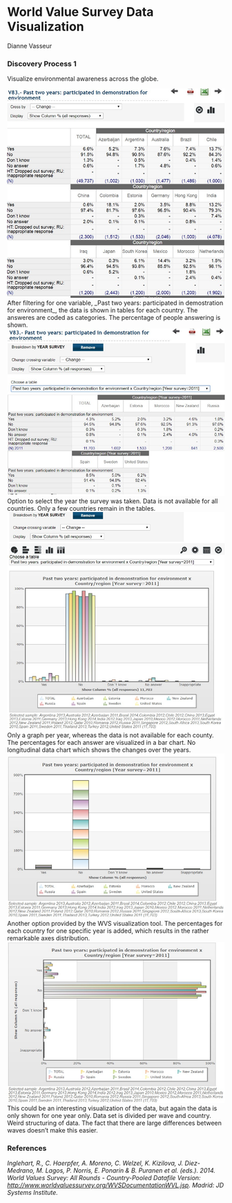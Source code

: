 # World Value Survey Data Visualization
Dianne Vasseur 

### Discovery Process 1
Visualize environmental awareness across the globe.

<img src="Images/Disp1.jpg">
After filtering for one variable, _Past two years: participated in demostration for environment_, the data is shown in tables for each country. The answeres are coded as categories. The percentage of people answering is shown. 

<img src="Images/Disp2.jpg">
Option to select the year the survey was taken. Data is not available for all countries. Only a few countries remain in the tables. 

<img src="Images/Disp3.jpg">
Only a graph per year, whereas the data is not available for each county. The percentages for each answer are visualized in a bar chart. No longitudinal data chart which shows the changes over the years. 

<img src="Images/Disp4.jpg">
Another option provided by the WVS visualization tool. The percentages for each country for one specific year is added, which results in the rather remarkable axes distribution. 

<img src="Images/Disp5.jpg">
This could be an interesting visualization of the data, but again the data is only shown for one year only. Data set is divided per wave and country. Weird structuring of data. The fact that there are large differences between waves doesn’t make this easier. 

### References
_Inglehart, R., C. Haerpfer, A. Moreno, C. Welzel, K. Kizilova, J. Diez-Medrano, M. Lagos, P. Norris, E. Ponarin & B. Puranen et al. (eds.). 2014. World Values Survey: All Rounds - Country-Pooled Datafile Version: http://www.worldvaluessurvey.org/WVSDocumentationWVL.jsp. Madrid: JD Systems Institute._
